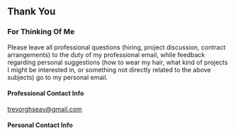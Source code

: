 ## Thank You

### For Thinking Of Me

Please leave all professional questions (hiring, project discussion, contract arrangements) to the duty of my professional email, while feedback regarding personal suggestions (how to wear my hair, what kind of projects I might be interested in, or something not directly related to the above subjects) go to my personal email.


#### Professional Contact Info
[trevorghseay@gmail.com](mailto:)

#### Personal Contact Info
[]()
